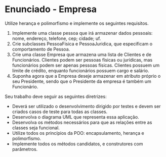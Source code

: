 # Enunciado - Empresa

Utilize herança e polimorfismo e implemente os seguintes requisitos.

1. Implemente uma classe pessoa que irá armazenar dados pessoais: nome, endereço, telefone, cep; cidade; uf.
2. Crie subclasses PessoaFisica e PessoaJuridica, que especificam o comportamento de Pessoa.
3. Crie uma classe Empresa que armazena uma lista de Clientes e de Funcionários. Clientes podem ser pessoas físicas ou jurídicas, mas funcionários podem ser apenas pessoas físicas. Clientes possuem um limite de crédito, enquanto funcionários possuem cargo e salário.
4. Suponha agora que a Empresa deseje armazenar em atributo próprio o seu Presidente, sendo que o Presidente da empresa é também um Funcionário. 

Seu trabalho deve seguir as seguintes diretrizes:

* Deverá ser utilizado o desenvolvimento dirigido por testes e devem ser criados casos de teste para todas as classes.
* Desenvolva o diagrama UML que representa essa aplicação.
* Desenvolva os métodos necessários para que as relações entre as classes seja funcional.
* Utilize todos os princípios da POO: encapsulamento, herança e polimorfismo.
* Implemente todos os métodos candidatos, e construtores com parâmetros.
